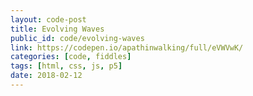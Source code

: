 ```yaml
---
layout: code-post
title: Evolving Waves
public_id: code/evolving-waves
link: https://codepen.io/apathinwalking/full/eVWVwK/
categories: [code, fiddles]
tags: [html, css, js, p5]
date: 2018-02-12
---
```

